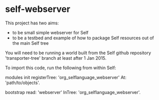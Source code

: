 self-webserver
==============

This project has two aims:

* to be small simple webserver for Self
* to be a testbed and example of how to package Self resources out of the main Self tree

You will need to be running a world built from the Self github repository 'transporter-tree' branch at least after 1 Jan 2015.

To import this code, run the following from within Self:

  modules init 
    registerTree: 'org_selflanguage_webserver'
              At: 'path/to/objects'.
    
  bootstrap read: 'webserver'
          InTree: 'org_selflanguage_webserver'.

